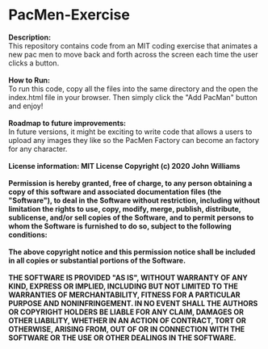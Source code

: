 # PacMen-Exercise
<b>Description:</b><br>
This repository contains code from an MIT coding exercise that animates a new pac men to move back and forth across the screen each time the user clicks a button.<br> 
<br>
<b>How to Run:</b><br> 
To run this code, copy all the files into the same directory and the open the index.html file in your browser. Then simply click the "Add PacMan" button and enjoy!<br>
<br>
<b>Roadmap to future improvements:</b><br>
In future versions, it might be exciting to write code that allows a users to upload any images they like so the PacMen Factory can become an factory for any character.<br> 
<br>
<b>License information:<b/> MIT License Copyright (c) 2020 John Williams<br>
<br>
Permission is hereby granted, free of charge, to any person obtaining a copy of this software and associated documentation files (the "Software"), to deal in the Software without restriction, including without limitation the rights to use, copy, modify, merge, publish, distribute, sublicense, and/or sell copies of the Software, and to permit persons to whom the Software is furnished to do so, subject to the following conditions:<br>
<br>
The above copyright notice and this permission notice shall be included in all copies or substantial portions of the Software.<br>
<br>
THE SOFTWARE IS PROVIDED "AS IS", WITHOUT WARRANTY OF ANY KIND, EXPRESS OR IMPLIED, INCLUDING BUT NOT LIMITED TO THE WARRANTIES OF MERCHANTABILITY, FITNESS FOR A PARTICULAR PURPOSE AND NONINFRINGEMENT. IN NO EVENT SHALL THE AUTHORS OR COPYRIGHT HOLDERS BE LIABLE FOR ANY CLAIM, DAMAGES OR OTHER LIABILITY, WHETHER IN AN ACTION OF CONTRACT, TORT OR OTHERWISE, ARISING FROM, OUT OF OR IN CONNECTION WITH THE SOFTWARE OR THE USE OR OTHER DEALINGS IN THE SOFTWARE.
<br>
